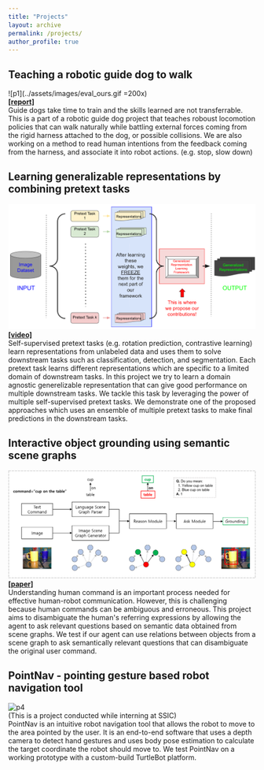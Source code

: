 ```yaml
---
title: "Projects"
layout: archive
permalink: /projects/
author_profile: true
---
```


## Teaching a robotic guide dog to walk 
![p1](../assets/images/eval_ours.gif =200x)  
__[[report]](https://drive.google.com/file/d/1SOTqZE1FKn_cMCLk0z0W3LTs_vG2VwrT/view?usp=sharing)__  
Guide dogs take time to train and the skills learned are not transferrable. This is a part of a robotic guide dog project that teaches roboust locomotion policies that can walk naturally while battling external forces coming from the rigid harness attached to the dog, or possible collisions. We are also working on a method to read human intentions from the feedback coming from the harness, and associate it into robot actions. (e.g. stop, slow down)

## Learning generalizable representations by combining pretext tasks
![p2](../assets/images/p2_model.png)
__[[video]](https://youtu.be/HOde50FdKD8)__  
Self-supervised pretext tasks (e.g. rotation prediction, contrastive learning) learn representations from unlabeled data and uses them to solve downstream tasks such as classification, detection, and segmentation. Each pretext task learns different representations which are specific to a limited domain of downstream tasks. In this project we try to learn a domain agnostic generelizable representation that can give good performance on multiple downstream tasks. We tackle this task by leveraging the power of multiple self-supervised pretext tasks. We demonstrate one of the proposed approaches which uses an ensemble of multiple pretext tasks to make final predictions in the downstream tasks. 

## Interactive object grounding using semantic scene graphs
![p3](../assets/images/model_structure.png)
__[[paper]](https://arxiv.org/abs/2201.01901)__  
Understanding human command is an important process needed for effective human-robot communication. However, this is challenging because human commands can be ambiguous and erroneous. This project aims to disambiguate the human's referring expressions by allowing the agent to ask relevant questions based on semantic data obtained from scene graphs. We test if our agent can use relations between objects from a scene graph to ask semantically relevant questions that can disambiguate the original user command.

## PointNav - pointing gesture based robot navigation tool
![p4](../assets/images/pointnav.gif)  
(This is a project conducted while interning at SSIC)  
PointNav is an intuitive robot navigation tool that allows the robot to move to the area pointed by the user. It is an end-to-end software that uses a depth camera to detect hand gestures and uses body pose estimation to calculate the target coordinate the robot should move to. We test PointNav on a working prototype with a custom-build TurtleBot platform. 